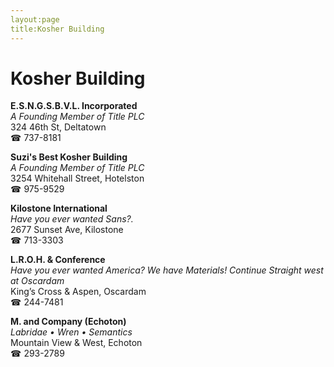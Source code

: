 ```yaml
---
layout:page
title:Kosher Building
---
```

# Kosher Building

**E.S.N.G.S.B.V.L. Incorporated**  
_A Founding Member of Title PLC_  
324 46th St, Deltatown  
☎ 737-8181



**Suzi's Best Kosher Building**  
_A Founding Member of Title PLC_  
3254 Whitehall Street, Hotelston  
☎ 975-9529



**Kilostone International**  
_Have you ever wanted Sans?._  
2677 Sunset Ave, Kilostone  
☎ 713-3303



**L.R.O.H. & Conference**  
_Have you ever wanted America? We have Materials! 
Continue Straight west at Oscardam_  
King’s Cross & Aspen, Oscardam  
☎ 244-7481



**M. and Company (Echoton)**  
_Labridae • Wren • Semantics_  
Mountain View & West, Echoton  
☎ 293-2789



